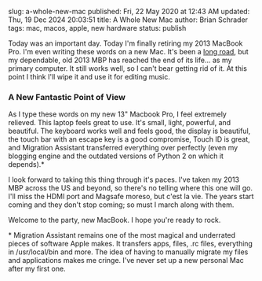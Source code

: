 slug: a-whole-new-mac
published: Fri, 22 May 2020 at 12:43 AM
updated: Thu, 19 Dec 2024 20:03:51 
title: A Whole New Mac
author: Brian Schrader
tags: mac, macos, apple, new hardware
status: publish

Today was an important day. Today I'm finally retiring my 2013 MacBook Pro. I'm even writing these words on a new Mac. It's been a [long road][1], but my dependable, old 2013 MBP has reached the end of its life... as my primary computer. It still works well, so I can't bear getting rid of it. At this point I think I'll wipe it and use it for editing music.


### A New Fantastic Point of View

As I type these words on my new 13" Macbook Pro, I feel extremely relieved. This laptop feels great to use. It's small, light, powerful, and beautiful. The keyboard works well and feels good, the display is beautiful, the touch bar with an escape key is a good compromise, Touch ID is great, and Migration Assistant transferred everything over perfectly (even my blogging engine and the outdated versions of Python 2 on which it depends).*

I look forward to taking this thing through it's paces. I've taken my 2013 MBP  across the US and beyond, so there's no telling where this one will go. I'll miss the HDMI port and Magsafe moreso, but c'est la vie. The years start coming and they don't stop coming; so must I march along with them.

Welcome to the party, new MacBook. I hope you're ready to rock.

<div class="footnote">
* Migration Assistant remains one of the most magical and underrated pieces of software Apple makes. It transfers apps, files, .rc files, everything in /usr/local/bin and more. The idea of having to manually migrate my files and applications makes me cringe. I've never set up a new personal Mac after my first one.
</div>

[1]: /archive/an-ode-to-the-13-inch-macbook-pro/
